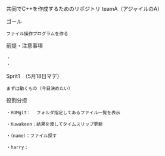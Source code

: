 共同でC++を作成するためのリポジトリ
teamA（アジャイルのA）

ゴール
	
	ファイル操作プログラムを作る

前提・注意事項

	・
	・
Sprit1　（5月18日マデ）

	まずは動くもの（今日決めたい）



役割分担

	・ROMgit：  フォルダ指定してあるファイル一覧を表示

	・Kuwakeen：結果を渡してタイムスリップ更新

	・（name）：ファイル探す

	・harry：

